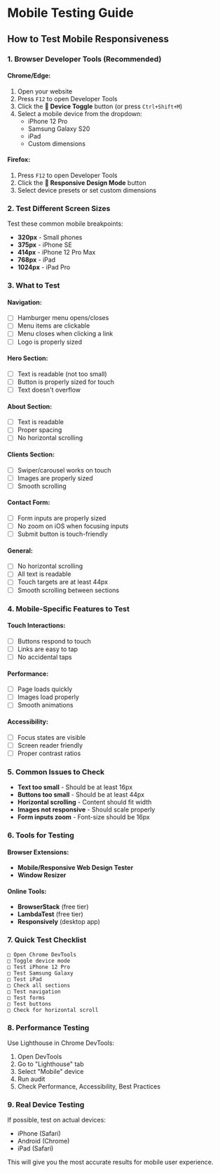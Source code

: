 # Mobile Testing Guide

## How to Test Mobile Responsiveness

### 1. **Browser Developer Tools (Recommended)**

#### Chrome/Edge:
1. Open your website
2. Press `F12` to open Developer Tools
3. Click the **📱 Device Toggle** button (or press `Ctrl+Shift+M`)
4. Select a mobile device from the dropdown:
   - iPhone 12 Pro
   - Samsung Galaxy S20
   - iPad
   - Custom dimensions

#### Firefox:
1. Press `F12` to open Developer Tools
2. Click the **📱 Responsive Design Mode** button
3. Select device presets or set custom dimensions

### 2. **Test Different Screen Sizes**

Test these common mobile breakpoints:
- **320px** - Small phones
- **375px** - iPhone SE
- **414px** - iPhone 12 Pro Max
- **768px** - iPad
- **1024px** - iPad Pro

### 3. **What to Test**

#### Navigation:
- [ ] Hamburger menu opens/closes
- [ ] Menu items are clickable
- [ ] Menu closes when clicking a link
- [ ] Logo is properly sized

#### Hero Section:
- [ ] Text is readable (not too small)
- [ ] Button is properly sized for touch
- [ ] Text doesn't overflow

#### About Section:
- [ ] Text is readable
- [ ] Proper spacing
- [ ] No horizontal scrolling

#### Clients Section:
- [ ] Swiper/carousel works on touch
- [ ] Images are properly sized
- [ ] Smooth scrolling

#### Contact Form:
- [ ] Form inputs are properly sized
- [ ] No zoom on iOS when focusing inputs
- [ ] Submit button is touch-friendly

#### General:
- [ ] No horizontal scrolling
- [ ] All text is readable
- [ ] Touch targets are at least 44px
- [ ] Smooth scrolling between sections

### 4. **Mobile-Specific Features to Test**

#### Touch Interactions:
- [ ] Buttons respond to touch
- [ ] Links are easy to tap
- [ ] No accidental taps

#### Performance:
- [ ] Page loads quickly
- [ ] Images load properly
- [ ] Smooth animations

#### Accessibility:
- [ ] Focus states are visible
- [ ] Screen reader friendly
- [ ] Proper contrast ratios

### 5. **Common Issues to Check**

- **Text too small** - Should be at least 16px
- **Buttons too small** - Should be at least 44px
- **Horizontal scrolling** - Content should fit width
- **Images not responsive** - Should scale properly
- **Form inputs zoom** - Font-size should be 16px

### 6. **Tools for Testing**

#### Browser Extensions:
- **Mobile/Responsive Web Design Tester**
- **Window Resizer**

#### Online Tools:
- **BrowserStack** (free tier)
- **LambdaTest** (free tier)
- **Responsively** (desktop app)

### 7. **Quick Test Checklist**

```
□ Open Chrome DevTools
□ Toggle device mode
□ Test iPhone 12 Pro
□ Test Samsung Galaxy
□ Test iPad
□ Check all sections
□ Test navigation
□ Test forms
□ Test buttons
□ Check for horizontal scroll
```

### 8. **Performance Testing**

Use Lighthouse in Chrome DevTools:
1. Open DevTools
2. Go to "Lighthouse" tab
3. Select "Mobile" device
4. Run audit
5. Check Performance, Accessibility, Best Practices

### 9. **Real Device Testing**

If possible, test on actual devices:
- iPhone (Safari)
- Android (Chrome)
- iPad (Safari)

This will give you the most accurate results for mobile user experience. 